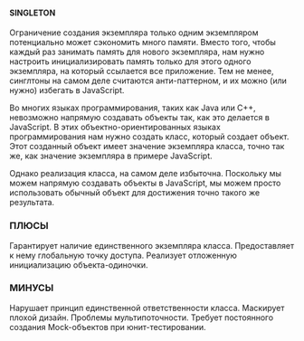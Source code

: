 #### SINGLETON

Ограничение создания экземпляра только одним экземпляром потенциально может сэкономить много памяти. Вместо того, чтобы
каждый раз занимать память для нового экземпляра, нам нужно настроить инициализировать память только для этого одного
экземпляра, на который ссылается все приложение. Тем не менее, синглтоны на самом деле считаются анти-паттерном, и их
можно (или нужно) избегать в JavaScript.

Во многих языках программирования, таких как Java или C++, невозможно напрямую создавать объекты так, как это делается в
JavaScript. В этих объектно-ориентированных языках программирования нам нужно создать класс, который создает объект.
Этот созданный объект имеет значение экземпляра класса, точно так же, как значение экземпляра в примере JavaScript.

Однако реализация класса, на самом деле избыточна. Поскольку мы можем напрямую создавать объекты в JavaScript, мы можем
просто использовать обычный объект для достижения точно такого же результата.

### ПЛЮСЫ
Гарантирует наличие единственного экземпляра класса.
Предоставляет к нему глобальную точку доступа.
Реализует отложенную инициализацию объекта-одиночки.

### МИНУСЫ

Нарушает принцип единственной ответственности класса.
Маскирует плохой дизайн.
Проблемы мультипоточности.
Требует постоянного создания Mock-объектов при юнит-тестировании.
